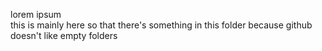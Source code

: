 lorem ipsum\
this is mainly here so that there's something in this folder because github doesn't like empty folders